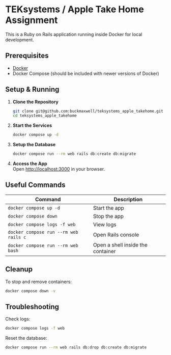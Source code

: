 # TEKsystems / Apple Take Home Assignment


This is a Ruby on Rails application running inside Docker for local development.

## Prerequisites
- [Docker](https://www.docker.com/get-started) 
- Docker Compose (should be included with newer versions of Docker)

## Setup & Running

1. **Clone the Repository**  
   ```sh
   git clone git@github.com:buckmaxwell/teksystems_apple_takehome.git
   cd teksystems_apple_takehome
   ```

2. **Start the Services**  
   ```sh
   docker compose up -d
   ```

3. **Setup the Database**  
   ```sh
   docker compose run --rm web rails db:create db:migrate
   ```

4. **Access the App**  
   Open [http://localhost:3000](http://localhost:3000) in your browser.

## Useful Commands

| Command | Description |
|---------|------------|
| `docker compose up -d` | Start the app |
| `docker compose down` | Stop the app |
| `docker compose logs -f web` | View logs |
| `docker compose run --rm web rails c` | Open Rails console |
| `docker compose run --rm web bash` | Open a shell inside the container |

## Cleanup
To stop and remove containers:
```sh
docker compose down -v
```

## Troubleshooting
Check logs:
```sh
docker compose logs -f web
```
Reset the database:
```sh
docker compose run --rm web rails db:drop db:create db:migrate
```
